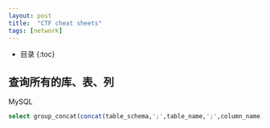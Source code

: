 ```yaml
---
layout: post
title:  "CTF cheat sheets"
tags: [network]
---
```


* 目录
{:toc}

## 查询所有的库、表、列

MySQL

```sql
select group_concat(concat(table_schema,';',table_name,';',column_name)) from information_schema.columns;
```
